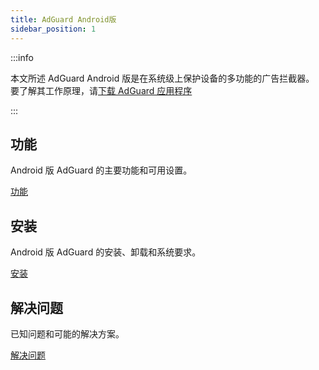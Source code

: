 ```yaml
---
title: AdGuard Android版
sidebar_position: 1
---
```


:::info

本文所述 AdGuard Android 版是在系统级上保护设备的多功能的广告拦截器。 要了解其工作原理，请[下载 AdGuard 应用程序](https://agrd.io/download-kb-adblock)

:::

## 功能

Android 版 AdGuard 的主要功能和可用设置。

[功能](/adguard-for-android/features/features.md)

## 安装

Android 版 AdGuard 的安装、卸载和系统要求。

[安装](/adguard-for-android/installation.md)

## 解决问题

已知问题和可能的解决方案。

[解决问题](/adguard-for-android/solving-problems/solving-problems.md)
